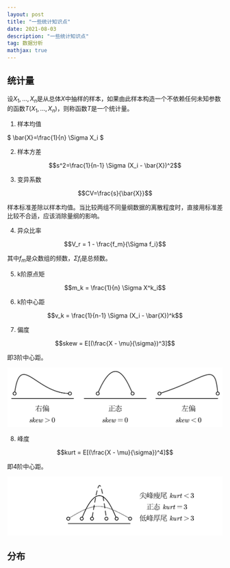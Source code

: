 ```yaml
---
layout: post
title: "一些统计知识点"
date: 2021-08-03
description: "一些统计知识点"
tag: 数据分析
mathjax: true
---
```


## 统计量

设$X_1, ..., X_n$是从总体$X$中抽样的样本，如果由此样本构造一个不依赖任何未知参数的函数$T(X_1, ..., X_n)$，则称函数$T$是一个统计量。

1. 样本均值

$ \bar{X}=\frac{1}{n} \Sigma X_i $

2. 样本方差

$$s^2=\frac{1}{n-1} \Sigma (X_i - \bar{X})^2$$

3. 变异系数

$$CV=\frac{s}{\bar{X}}$$

样本标准差除以样本均值。当比较两组不同量纲数据的离散程度时，直接用标准差比较不合适，应该消除量纲的影响。

4. 异众比率

$$V_r = 1 - \frac{f_m}{\Sigma f_i}$$

其中$f_m$是众数组的频数，$\Sigma f_i$是总频数。

5. k阶原点矩

$$m_k = \frac{1}{n} \Sigma X^k_i$$

6. k阶中心距

$$v_k = \frac{1}{n-1} \Sigma (X_i - \bar{X})^k$$

7. 偏度

$$skew = E[(\frac{X - \mu}{\sigma})^3]$$

即3阶中心距。

![](/assets/2021-08-03-statistical-theory-1.png)

8. 峰度

$$kurt = E[(\frac{X - \mu}{\sigma})^4]$$

即4阶中心距。

![](/assets/2021-08-03-statistical-theory-2.png)

## 分布

